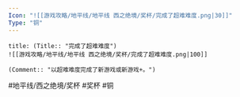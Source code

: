 ```yaml
---
Icon: "![[游戏攻略/地平线/地平线 西之绝境/奖杯/完成了超难难度.png|30]]"
Type: "铜"
---
```

```ad-common-bronze-trophy
title: (Title:: "完成了超难难度")
![[游戏攻略/地平线/地平线 西之绝境/奖杯/完成了超难难度.png|100]]

(Comment:: "以超难难度完成了新游戏或新游戏+。")
```

#地平线/西之绝境/奖杯 #奖杯 #铜
